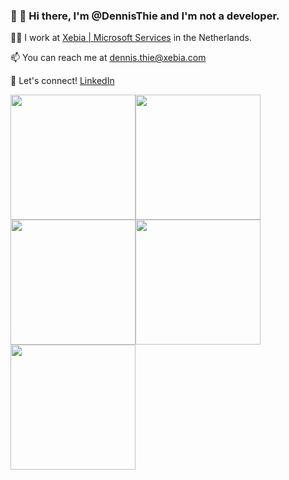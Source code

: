 ### 👋 👋 Hi there, I'm @DennisThie and I'm not a developer.

:man_office_worker: I work at [Xebia | Microsoft Services](https://xebia.com/digital-transformation/microsoft-solutions/) in the Netherlands.

📫 You can reach me at dennis.thie@xebia.com

:handshake: Let's connect! [LinkedIn](https://linkedin.com/in/dennisthie)

<img src="https://images.credly.com/size/680x680/images/024d0122-724d-4c5a-bd83-cfe3c4b7a073/image.png" width=200px><img src="https://images.credly.com/size/680x680/images/7b17fa15-7d34-4b56-88ec-161be67853ed/image.png" width=200px>
<img src="https://images.credly.com/size/680x680/images/b8050ac2-6bfb-4457-8ad5-026e3018d5c9/image.png" width=200px><img src="https://images.credly.com/size/680x680/images/be8fcaeb-c769-4858-b567-ffaaa73ce8cf/image.png" width=200px>
<img src="https://images.credly.com/size/680x680/images/591762c5-fae7-49c6-b326-e1756979928d/image.png" width=200px>
